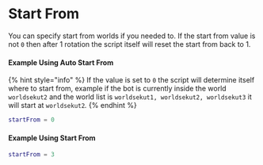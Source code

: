 # Start From

You can specify start from worlds if you needed to. If the start from value is not `0` then after 1 rotation the script itself will reset the start from back to 1.

#### Example Using Auto Start From

{% hint style="info" %}
If the value is set to `0` the script will determine itself where to start from, example if the bot is currently inside the world `worldsekut2` and the world list is `worldsekut1, worldsekut2, worldsekut3` it will start at `worldsekut2`_._
{% endhint %}

```lua
startFrom = 0
```

#### Example Using Start From

```lua
startFrom = 3
```
